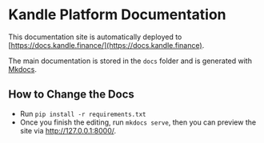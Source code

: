 # Kandle Platform Documentation

This documentation site is automatically deployed to [https://docs.kandle.finance/](https://docs.kandle.finance).

The main documentation is stored in the `docs` folder and is generated with [Mkdocs](https://www.mkdocs.org/).

## How to Change the Docs

- Run `pip install -r requirements.txt`
- Once you finish the editing, run `mkdocs serve`, then you can 
preview the site via http://127.0.0.1:8000/. 